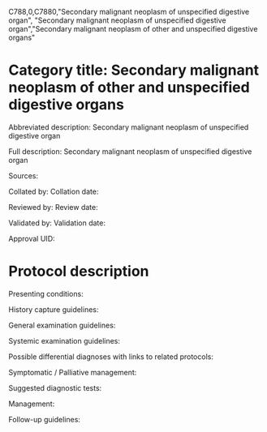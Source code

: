 C788,0,C7880,"Secondary malignant neoplasm of unspecified digestive organ", "Secondary malignant neoplasm of unspecified digestive organ","Secondary malignant neoplasm of other and unspecified digestive organs"
# Category title: Secondary malignant neoplasm of other and unspecified digestive organs

Abbreviated description: Secondary malignant neoplasm of unspecified digestive organ

Full description: Secondary malignant neoplasm of unspecified digestive organ

Sources:

Collated by:
Collation date:

Reviewed by:
Review date:

Validated by:
Validation date:

Approval UID:

# Protocol description

Presenting conditions:

History capture guidelines:

General examination guidelines:

Systemic examination guidelines:

Possible differential diagnoses with links to related protocols:

Symptomatic / Palliative management:

Suggested diagnostic tests:

Management:

Follow-up guidelines:
